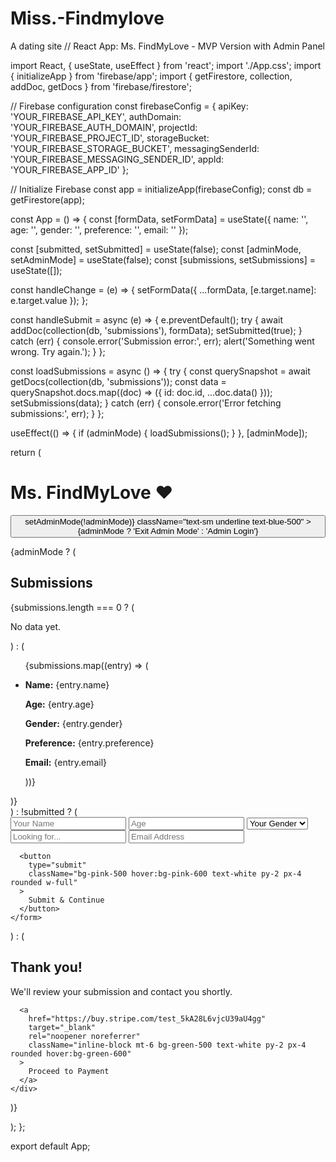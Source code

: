 # Miss.-Findmylove
A dating site
// React App: Ms. FindMyLove - MVP Version with Admin Panel

import React, { useState, useEffect } from 'react'; import './App.css'; import { initializeApp } from 'firebase/app'; import { getFirestore, collection, addDoc, getDocs } from 'firebase/firestore';

// Firebase configuration const firebaseConfig = { apiKey: 'YOUR_FIREBASE_API_KEY', authDomain: 'YOUR_FIREBASE_AUTH_DOMAIN', projectId: 'YOUR_FIREBASE_PROJECT_ID', storageBucket: 'YOUR_FIREBASE_STORAGE_BUCKET', messagingSenderId: 'YOUR_FIREBASE_MESSAGING_SENDER_ID', appId: 'YOUR_FIREBASE_APP_ID' };

// Initialize Firebase const app = initializeApp(firebaseConfig); const db = getFirestore(app);

const App = () => { const [formData, setFormData] = useState({ name: '', age: '', gender: '', preference: '', email: '' });

const [submitted, setSubmitted] = useState(false); const [adminMode, setAdminMode] = useState(false); const [submissions, setSubmissions] = useState([]);

const handleChange = (e) => { setFormData({ ...formData, [e.target.name]: e.target.value }); };

const handleSubmit = async (e) => { e.preventDefault(); try { await addDoc(collection(db, 'submissions'), formData); setSubmitted(true); } catch (err) { console.error('Submission error:', err); alert('Something went wrong. Try again.'); } };

const loadSubmissions = async () => { try { const querySnapshot = await getDocs(collection(db, 'submissions')); const data = querySnapshot.docs.map((doc) => ({ id: doc.id, ...doc.data() })); setSubmissions(data); } catch (err) { console.error('Error fetching submissions:', err); } };

useEffect(() => { if (adminMode) { loadSubmissions(); } }, [adminMode]);

return ( <div className="min-h-screen bg-pink-50 p-6"> <h1 className="text-4xl font-bold text-pink-600 text-center mb-6">Ms. FindMyLove ❤️</h1>

<div className="text-center mb-4">
    <button
      onClick={() => setAdminMode(!adminMode)}
      className="text-sm underline text-blue-500"
    >
      {adminMode ? 'Exit Admin Mode' : 'Admin Login'}
    </button>
  </div>

  {adminMode ? (
    <div className="max-w-4xl mx-auto bg-white p-6 rounded-xl shadow-md">
      <h2 className="text-2xl font-semibold mb-4">Submissions</h2>
      {submissions.length === 0 ? (
        <p>No data yet.</p>
      ) : (
        <ul className="space-y-4">
          {submissions.map((entry) => (
            <li key={entry.id} className="border-b pb-2">
              <p><strong>Name:</strong> {entry.name}</p>
              <p><strong>Age:</strong> {entry.age}</p>
              <p><strong>Gender:</strong> {entry.gender}</p>
              <p><strong>Preference:</strong> {entry.preference}</p>
              <p><strong>Email:</strong> {entry.email}</p>
            </li>
          ))}
        </ul>
      )}
    </div>
  ) : !submitted ? (
    <form
      onSubmit={handleSubmit}
      className="w-full max-w-md mx-auto bg-white p-6 rounded-xl shadow-md space-y-4"
    >
      <input
        type="text"
        name="name"
        placeholder="Your Name"
        required
        onChange={handleChange}
        className="w-full p-2 border border-pink-300 rounded"
      />
      <input
        type="number"
        name="age"
        placeholder="Age"
        required
        onChange={handleChange}
        className="w-full p-2 border border-pink-300 rounded"
      />
      <select
        name="gender"
        required
        onChange={handleChange}
        className="w-full p-2 border border-pink-300 rounded"
      >
        <option value="">Your Gender</option>
        <option value="Male">Male</option>
        <option value="Female">Female</option>
        <option value="Other">Other</option>
      </select>
      <input
        type="text"
        name="preference"
        placeholder="Looking for..."
        required
        onChange={handleChange}
        className="w-full p-2 border border-pink-300 rounded"
      />
      <input
        type="email"
        name="email"
        placeholder="Email Address"
        required
        onChange={handleChange}
        className="w-full p-2 border border-pink-300 rounded"
      />

      <button
        type="submit"
        className="bg-pink-500 hover:bg-pink-600 text-white py-2 px-4 rounded w-full"
      >
        Submit & Continue
      </button>
    </form>
  ) : (
    <div className="max-w-md mx-auto bg-white p-6 rounded-xl shadow-md text-center">
      <h2 className="text-xl font-semibold text-green-600 mb-2">Thank you!</h2>
      <p>We'll review your submission and contact you shortly.</p>

      <a
        href="https://buy.stripe.com/test_5kA28L6vjcU39aU4gg"
        target="_blank"
        rel="noopener noreferrer"
        className="inline-block mt-6 bg-green-500 text-white py-2 px-4 rounded hover:bg-green-600"
      >
        Proceed to Payment
      </a>
    </div>
  )}
</div>

); };

export default App;

